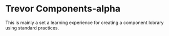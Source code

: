 # Trevor Components-alpha

This is mainly a set a learning experience for creating a component lobrary using standard practices.
